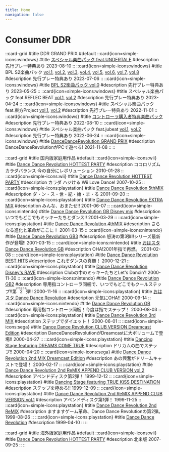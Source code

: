 ```yaml
---
title: Home
navigation: false
---
```


# Consumer DDR

::card-grid
#title
DDR GRAND PRIX
#default
  ::card{icon=simple-icons:windows}
  #title
  [スペシャル楽曲パック feat.UNDERTALE](/windows/grand-prix#スペシャル楽曲パック-featundertale)
  #description
  先行プレー特典あり <time>2023-08-10</time>
  ::
  ::card{icon=simple-icons:windows}
  #title
  BPL S2楽曲パック [vol.1](/windows/grand-prix#bpl-s2楽曲パック-vol1), [vol.2](/windows/grand-prix#bpl-s2楽曲パック-vol2), [vol.3](/windows/grand-prix#bpl-s2楽曲パック-vol3), [vol.4](/windows/grand-prix#bpl-s2楽曲パック-vol4), [vol.5](/windows/grand-prix#bpl-s2楽曲パック-vol5), [vol.6](/windows/grand-prix#bpl-s2楽曲パック-vol6), [vol.7](/windows/grand-prix#bpl-s2楽曲パック-vol7), [vol.8](/windows/grand-prix#bpl-s2楽曲パック-vol8)
  #description
  先行プレー特典あり <time>2023-07-06</time>
  ::
  ::card{icon=simple-icons:windows}
  #title
  [BPL S2楽曲パック vol.0](/windows/grand-prix#bpl-s2楽曲パック-vol0)
  #description
  先行プレー特典あり <time>2023-05-25</time>
  ::
  ::card{icon=simple-icons:windows}
  #title
  スペシャル楽曲パック feat.REFLEC BEAT [vol.1](/windows/grand-prix#スペシャル楽曲パック-featreflec-beat-vol1), [vol.2](/windows/grand-prix#スペシャル楽曲パック-featreflec-beat-vol2)
  #description
  先行プレー特典あり <time>2023-04-24</time>
  ::
  ::card{icon=simple-icons:windows}
  #title
  スペシャル楽曲パック feat.東方Project [vol.1](/windows/grand-prix#スペシャル楽曲パック-feat東方project-vol1), [vol.2](/windows/grand-prix#スペシャル楽曲パック-feat東方project-vol2)
  #description
  先行プレー特典あり <time>2022-11-01</time>
  ::
  ::card{icon=simple-icons:windows}
  #title
  [コントローラ購入者特典楽曲パック](/windows/grand-prix#コントローラ購入者特典楽曲パック)
  #description
  先行プレー特典あり <time>2022-08-10</time>
  ::
  ::card{icon=simple-icons:windows}
  #title
  スペシャル楽曲パック feat.jubeat [vol.1](/windows/grand-prix#スペシャル楽曲パック-featjubeat-vol1), [vol.2](/windows/grand-prix#スペシャル楽曲パック-featjubeat-vol2)
  #description
  先行プレー特典あり <time>2022-06-24</time>
  ::
  ::card{icon=simple-icons:windows}
  #title
  [DanceDanceRevolution GRAND PRIX](/windows/grand-prix)
  #description
  DanceDanceRevolutionがPCで遊べる! <time>2021-11-08</time>
  ::
::

::card-grid
#title
国内版家庭用作品
#default
  ::card{icon=simple-icons:wii}
  #title
  [Dance Dance Revolution HOTTEST PARTY](/wii-jp/music-fit)
  #description
  ココロリズム カラダバランス 今の自分にレボリューション <time>2010-01-28</time>
  ::
  ::card{icon=simple-icons:wii}
  #title
  [Dance Dance Revolution HOTTEST PARTY](/wii-jp/hottest)
  #description
  カラダ ハジける Wii Love Dance! <time>2007-10-25</time>
  ::
  ::card{icon=simple-icons:playstation}
  #title
  [Dance Dance Revolution 5thMIX](/playstation-jp/5th)
  #description
  ダ・ン・ス・世・紀・始・ま・る <time>2001-09-20</time>
  ::
  ::card{icon=simple-icons:playstation}
  #title
  [Dance Dance Revolution EXTRA MIX](/playstation-jp/extra)
  #description
  みんな、おまたせ!! <time>2001-06-07</time>
  ::
  ::card{icon=simple-icons:nintendo}
  #title
  [Dance Dance Revolution GB Disney mix](/gameboy/disney)
  #description
  いつでもどこでもミッキーたちとダンス!! <time>2001-03-29</time>
  ::
  ::card{icon=simple-icons:playstation}
  #title
  [Dance Dance Revolution 4thMIX](/playstation-jp/4th)
  #description
  さらなる進化と革命がここに！ <time>2001-03-15</time>
  ::
  ::card{icon=simple-icons:nintendo}
  #title
  [Dance Dance Revolution GB3](/gameboy/gb3)
  #description
  怒涛の第3弾!!シリーズ最新作が登場!! <time>2001-03-15</time>
  ::
  ::card{icon=simple-icons:nintendo}
  #title
  [おはスタ Dance Dance Revolution GB](/gameboy/oha-sta)
  #description
  OHA!2001年指で再燃。 <time>2001-02-08</time>
  ::
  ::card{icon=simple-icons:playstation}
  #title
  [Dance Dance Revolution BEST HITS](/playstation-jp/best)
  #description
  これぞダンスの真髄！ <time>2000-12-21</time>
  ::
  ::card{icon=simple-icons:playstation}
  #title
  [Dance Dance Revolution Disney's RAVE](/playstation-jp/disney)
  #description
  Clubの中のミッキーたちとLet's Dancin'! <time>2000-11-30</time>
  ::
  ::card{icon=simple-icons:nintendo}
  #title
  [Dance Dance Revolution GB2](/gameboy/gb2)
  #description
  専用指コントローラ同梱で、いつでもどこでもクールステップ!!第<ruby>2<rt>オマチカネ</rt></ruby>弾!! <time>2000-11-16</time>
  ::
  ::card{icon=simple-icons:playstation}
  #title
  [おはスタ Dance Dance Revolution](/playstation-jp/oha-sta)
  #description
  元気にOHA!! <time>2000-09-14</time>
  ::
  ::card{icon=simple-icons:nintendo}
  #title
  [Dance Dance Revolution GB](/gameboy/1st)
  #description
  専用指コントローラ同梱！今度は指でステップ！ <time>2000-08-03</time>
  ::
  ::card{icon=simple-icons:playstation}
  #title
  [Dance Dance Revolution 3rd MIX](/playstation-jp/3rd)
  #description
  ステップでダイエット！ <time>2000-06-01</time>
  ::
  ::card{icon=simple-icons:sega}
  #title
  [Dance Dance Revolution CLUB VERSION Dreamcast Edition](/dreamcast-jp/club)
  #description
  DanceDanceRevolutionがDreamcastに大ボリュームで登場!! <time>2000-04-27</time>
  ::
  ::card{icon=simple-icons:playstation}
  #title
  [Dancing Stage featuring DREAMS COME TRUE](/playstation-jp/dct)
  #description
  ドリカムの曲でステップ!! <time>2000-04-20</time>
  ::
  ::card{icon=simple-icons:sega}
  #title
  [Dance Dance Revolution 2nd MIX Dreamcast Edition](/dreamcast-jp/2nd)
  #description
  あの興奮がドリームキャストで登場！ <time>2000-02-17</time>
  ::
  ::card{icon=simple-icons:playstation}
  #title
  [Dance Dance Revolution 2nd ReMIX APPEND CLUB VERSION vol.2](/playstation-jp/club-vol2)
  #description
  アペンドディスク第2弾！ <time>1999-12-12</time>
  ::
  ::card{icon=simple-icons:playstation}
  #title
  [Dancing Stage featuring TRUE KiSS DESTiNATiON](/playstation-jp/tkd)
  #description
  ステップを極めろ!! <time>1999-12-09</time>
  ::
  ::card{icon=simple-icons:playstation}
  #title
  [Dance Dance Revolution 2nd ReMIX APPEND CLUB VERSION vol.1](/playstation-jp/club-vol1)
  #description
  アペンドディスク第1弾！ <time>1999-11-25</time>
  ::
  ::card{icon=simple-icons:playstation}
  #title
  [Dance Dance Revolution 2nd ReMIX](/playstation-jp/2nd)
  #description
  ますますゲーム革命、Dance Dance Revolutionの第2弾。 <time>1999-08-26</time>
  ::
  ::card{icon=simple-icons:playstation}
  #title
  [Dance Dance Revolution](/playstation-jp/1st)
  #description
  <time>1999-04-10</time>
  ::
::

::card-grid
#title
海外版家庭用作品
#default
  ::card{icon=simple-icons:wii}
  #title
  [Dance Dance Revolution HOTTEST PARTY](/wii-us/hottest)
  #description
  北米版 <time>2007-09-25</time>
  ::
::
